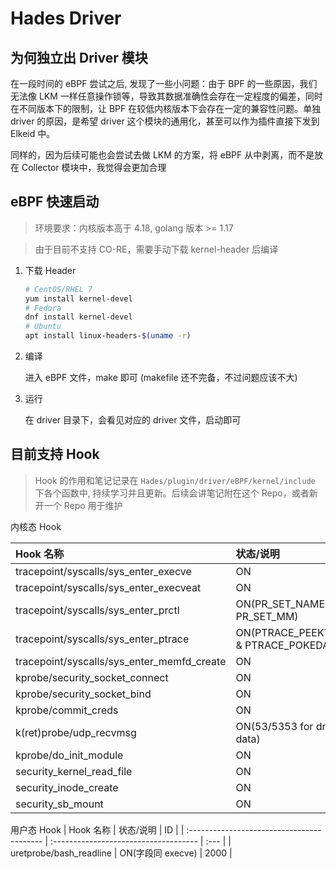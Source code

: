 # Hades Driver

## 为何独立出 Driver 模块

在一段时间的 eBPF 尝试之后, 发现了一些小问题：由于 BPF 的一些原因，我们无法像 LKM 一样任意操作锁等，导致其数据准确性会存在一定程度的偏差，同时在不同版本下的限制，让 BPF 在较低内核版本下会存在一定的兼容性问题。单独 driver 的原因，是希望 driver 这个模块的通用化，甚至可以作为插件直接下发到 Elkeid 中。

同样的，因为后续可能也会尝试去做 LKM 的方案，将 eBPF 从中剥离，而不是放在 Collector 模块中，我觉得会更加合理

## eBPF 快速启动

> 环境要求：内核版本高于 4.18, golang 版本 >= 1.17

> 由于目前不支持 CO-RE，需要手动下载 kernel-header 后编译

1. 下载 Header

   ```bash
   # CentOS/RHEL 7
   yum install kernel-devel
   # Fedora
   dnf install kernel-devel
   # Ubuntu
   apt install linux-headers-$(uname -r)
   ```

2. 编译

   进入 eBPF 文件，make 即可
   (makefile 还不完备，不过问题应该不大)

3. 运行

   在 driver 目录下，会看见对应的 driver 文件，启动即可

## 目前支持 Hook

> Hook 的作用和笔记记录在 `Hades/plugin/driver/eBPF/kernel/include` 下各个函数中, 持续学习并且更新。后续会讲笔记附在这个 Repo，或者新开一个 Repo 用于维护

内核态 Hook

| Hook 名称                                  | 状态/说明                             | ID   |
| :----------------------------------------- | :------------------------------------ | :--- |
| tracepoint/syscalls/sys_enter_execve       | ON                                    | 700  |
| tracepoint/syscalls/sys_enter_execveat     | ON                                    | 698  |
| tracepoint/syscalls/sys_enter_prctl        | ON(PR_SET_NAME & PR_SET_MM)           | 200  |
| tracepoint/syscalls/sys_enter_ptrace       | ON(PTRACE_PEEKTEXT & PTRACE_POKEDATA) | 164  |
| tracepoint/syscalls/sys_enter_memfd_create | ON                                    | 614  |
| kprobe/security_socket_connect             | ON                                    | 1022 |
| kprobe/security_socket_bind                | ON                                    | 1024 |
| kprobe/commit_creds                        | ON                                    | 1011 |
| k(ret)probe/udp_recvmsg                    | ON(53/5353 for dns data)              | 1025 |
| kprobe/do_init_module                      | ON                                    | 1026 |
| security_kernel_read_file                  | ON                                    | 1027 |
| security_inode_create                      | ON                                    | 1028 |
| security_sb_mount                          | ON                                    | 1029 |

用户态 Hook
| Hook 名称 | 状态/说明 | ID |
| :----------------------------------------- | :------------------------------------ | :--- |
| uretprobe/bash_readline | ON(字段同 execve) | 2000 |
